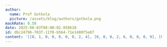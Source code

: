 ```yaml
---
author:
  name: Prof Gotkola
  picture: /assets/blog/authors/gotkola.png
maskRate: 0.58
date: 2025-08-03T08:00:02.058610
id: dbc24796-703f-11f0-b564-71e1480f5e87
content: '[[0, 1, 0, 0, 0, 0, 0, 2, 4], [0, 0, 8, 2, 6, 0, 0, 0, 9], [0, 2, 0, 5, 0, 9, 7, 0, 0], [1, 8, 5, 9, 0, 0, 0, 0, 0], [0, 0, 4, 1, 8, 0, 0, 9, 7], [0, 0, 7, 0, 5, 6, 3, 0, 0], [9, 5, 2, 0, 0, 7, 0, 0, 0], [0, 4, 0, 8, 0, 1, 0, 0, 5], [0, 0, 1, 0, 0, 0, 4, 0, 2]]'
---
```

